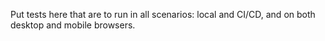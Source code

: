 Put tests here that are to run in all scenarios: local and CI/CD, and on both desktop and mobile browsers.
